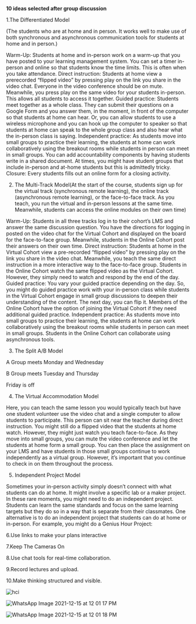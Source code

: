 **10 ideas selected after group discussion**

1.The Differentiated Model

(The students who are at home and in person. It works well to make use of both synchronous and asynchronous communication tools for students at home and in person.)

Warm-Up: Students at home and in-person work on a warm-up that you have posted to your learning management system. You can set a timer in-person and online so that students know the time limits. This is often when you take attendance.
Direct instruction: Students at home view a prerecorded “flipped video” by pressing play on the link you share in the video chat. Everyone in the video conference should be on mute. Meanwhile, you press play on the same video for your students in-person. This allows all students to access it together.
Guided practice: Students meet together as a whole class. They can submit their questions on a Google Form and you answer them, in the moment, in front of the computer so that students at home can hear. Or, you can allow students to use a wireless microphone and you can hook up the computer to speaker so that students at home can speak to the whole group class and also hear what the in-person class is saying.
Independent practice: As students move into small groups to practice their learning, the students at home can work collaboratively using the breakout rooms while students in person can meet in small groups. You can add accountability components by having students write in a shared document. At times, you might have student groups that include in-person and at-home students but this is admittedly tricky.
Closure: Every students fills out an online form for a closing activity.

2. The Multi-Track Model(At the start of the course, students sign up for the virtual track (synchronous remote learning), the online track (asynchronous remote learning), or the face-to-face track. As you teach, you run the virtual and in-person lessons at the same time. Meanwhile, students can access the online modules on their own time)

Warm-Up: Students in all three tracks log in to their cohort’s LMS and answer the same discussion question. You have the directions for logging in posted on the video chat for the Virtual Cohort and displayed on the board for the face-to-face group. Meanwhile, students in the Online Cohort post their answers on their own time.
Direct instruction: Students at home in the Virtual Cohort view a pre-recorded “flipped video” by pressing play on the link you share in the video chat. Meanwhile, you teach the same direct instruction in a more interactive way to the face-to-face group. Students in the Online Cohort watch the same flipped video as the Virtual Cohort. However, they simply need to watch and respond by the end of the day.
Guided practice: You vary your guided practice depending on the day. So, you might do guided practice work with your in-person class while students in the Virtual Cohort engage in small group discussions to deepen their understanding of the content. The next day, you can flip it. Members of the Online Cohort have the option of joining the Virtual Cohort if they need additional guided practice.
Independent practice: As students move into small groups to practice their learning, the students at home can work collaboratively using the breakout rooms while students in person can meet in small groups. Students in the Online Cohort can collaborate using asynchronous tools.

3. The Split A/B Model

A Group meets Monday and Wednesday

B Group meets Tuesday and Thursday

Friday is off

4. The Virtual Accommodation Model

Here, you can teach the same lesson you would typically teach but have one student volunteer use the video chat and a single computer to allow students to participate. This person can sit near the teacher during direct instruction. You might still do a flipped video that the students at home watch. However, they might just watch you teach face-to-face. As they move into small groups, you can mute the video conference and let the students at home form a small group. You can then place the assignment on your LMS and have students in those small groups continue to work independently as a virtual group. However, it’s important that you continue to check in on them throughout the process.

5. Independent Project Model

Sometimes your in-person activity simply doesn’t connect with what students can do at home. It might involve a specific lab or a maker project. In these rare moments, you might need to do an independent project. Students can learn the same standards and focus on the same learning targets but they do so in a way that is separate from their classmates.
One alternative is to do an independent project that students can do at home or in-person. For example, you might do a Genius Hour Project:

6.Use links to make your plans interactive

7.Keep The Cameras On

8.Use chat tools for real-time collaboration.

9.Record lectures and upload.

10.Make thinking structured and visible.



![hci](https://user-images.githubusercontent.com/53654229/146070019-0352fb4c-b310-4a87-b3b6-306065ef04c6.jpeg)


![WhatsApp Image 2021-12-15 at 12 01 17 PM](https://user-images.githubusercontent.com/66063454/146139282-98749dc7-a7c0-4220-bd93-66797cfdf664.jpeg)




![WhatsApp Image 2021-12-15 at 12 01 18 PM](https://user-images.githubusercontent.com/66063454/146139099-e3c8a1b0-5924-405f-862f-8de55efdae42.jpeg)

